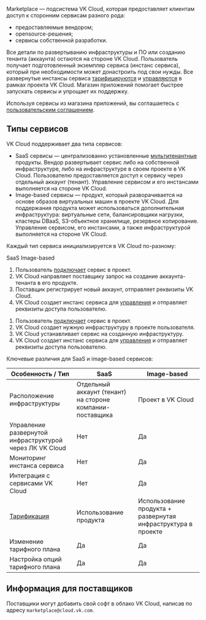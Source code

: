 Marketplace — подсистема VK Cloud, которая предоставляет клиентам доступ к сторонним сервисам разного рода:

- предоставляемые вендором;
- opensource-решения;
- сервисы собственной разработки.

Все детали по развертыванию инфраструктуры и ПО или созданию тенанта (аккаунта) остаются на стороне VK Cloud. Пользователь получает подготовленный экземпляр сервиса (инстанс сервиса), который при необходимости может донастроить под свои нужды. Все развернутые инстансы сервиса [тарифицируются](../../tariffication/) и [управляются](../../service-management/pr-instance-manage/) в рамках проекта VK Cloud. Магазин приложений помогает быстрее запускать сервисы и упрощает их поддержку.

<warn>

Используя сервисы из магазина приложений, вы соглашаетесь с [пользовательским соглашением](/ru/intro/start/legal/marketplace).

</warn>

## Типы сервисов

VK Cloud поддерживает два типа сервисов:

- SaaS сервисы — централизованно установленные [мультитенантные](https://habr.com/ru/companies/microsoft/articles/145027/) продукты. Вендор развертывает сервис либо на собственной инфраструктуре, либо на инфраструктуре в своем проекте в VK Cloud. Пользователю предоставляется доступ к сервису через отдельный аккаунт (тенант). Управление сервисом и его инстансами выполняется на стороне VK Cloud.
- Image-based сервисы — продукт, который разворачивается на основе образов виртуальных машин в проекте VK Cloud. Для поддержания продукта может использоваться дополнительная инфраструктура: виртуальные сети, балансировщики нагрузки, кластеры DBaaS, S3-объектное хранилище, резервное копирование. Управление сервисом, его инстансами, а также инфраструктурой выполняется на стороне VK Cloud.

Каждый тип сервиса инициализируется в VK Cloud по-разному:

<tabs>
<tablist>
<tab>SaaS</tab>
<tab>Image-based</tab>
</tablist>
<tabpanel>

1. Пользователь [подключает](../../service-management/pr-instance-add/) сервис в проект.
1. VK Cloud направляет поставщику запрос на создание аккаунта-тенанта в его продукте.
1. Поставщик регистрирует новый аккаунт, отправляет реквизиты VK Cloud.
1. VK Cloud создает инстанс сервиса для [управления](../../service-management/pr-instance-manage/) и отправляет реквизиты доступа пользователю.

</tabpanel>
<tabpanel>

1. Пользователь [подключает](../../service-management/pr-instance-add/) сервис в проект.
1. VK Cloud создает нужную инфраструктуру в проекте пользователя.
1. VK Cloud устанавливает сервис на созданную инфраструктуру.
1. VK Cloud создает инстанс сервиса для [управления](../../service-management/pr-instance-manage/) и отправляет реквизиты доступа пользователю.

</tabpanel>
</tabs>

Ключевые различия для SaaS и image-based сервисов:

| Особенность / Тип | SaaS | Image-based |
| ----- | --- | --- |
| Расположение инфраструктуры | Отдельный аккаунт (тенант) на стороне компании-поставщика | Проект в VK Cloud |
| Управление развернутой инфраструктурой через ЛК VK Cloud | Нет | Да |
| Мониторинг инстанса сервиса | Нет | Да |
| Интеграция с сервисами VK Cloud | Нет | Да |
| [Тарификация](../../tariffication/) | Использование продукта | Использование продукта + развернутая инфраструктура в проекте |
| Изменение тарифного плана | Да | Да |
| Настройка опций тарифного плана | Да | Да |

## Информация для поставщиков

Поставщики могут добавить свой софт в облако VK Cloud, написав по адресу `marketplace@cloud.vk.com`.
